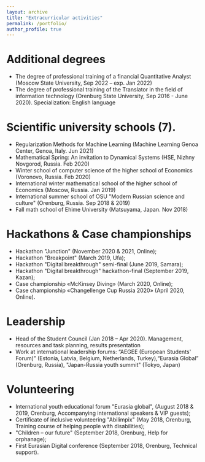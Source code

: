 ```yaml
---
layout: archive
title: "Extracurricular activities"
permalink: /portfolio/
author_profile: true
---
```

Additional degrees
======
* The degree of professional training of a financial Quantitative Analyst (Moscow State University, Sep 2022 – exp. Jan 2022)
* The degree of professional training of the Translator in the field of information technology (Orenburg State University,
Sep 2016 - June 2020). Specialization: English language

Scientific university schools (7).
======
* Regularization Methods for Machine Learning (Machine Learning Genoa Center, Genoa, Italy. Jun 2021)
* Mathematical Spring: An invitation to Dynamical Systems (HSE, Nizhny Novgorod, Russia. Feb 2020)
* Winter school of computer science of the higher school of Economics (Voronovo, Russia. Feb 2020)
* International winter mathematical school of the higher school of Economics (Moscow, Russia. Jan 2019)
* International summer school of OSU "Modern Russian science and culture" (Orenburg, Russia. Sep 2018 & 2019)
* Fall math school of Ehime University (Matsuyama, Japan. Nov 2018)

Hackathons & Case championships
======
* Hackathon "Junction" (November 2020 & 2021, Online);
* Hackathon "Breakpoint" (March 2019, Ufa);
* Hackathon "Digital breakthrough" semi-final (June 2019, Samara);
* Hackathon "Digital breakthrough" hackathon-final (September 2019, Kazan);
* Case championship «McKinsey Diving» (March 2020, Online);
* Case championship «Changellenge Cup Russia 2020» (April 2020, Online).

Leadership 
======
* Head of the Student Council (Jan 2018 – Apr 2020). Management, resources and task planning, results presentation
* Work at international leadership forums: “AEGEE (European Students' Forum)” (Estonia, Latvia, Belgium, Netherlands, Turkey),“Eurasia Global” (Orenburg, Russia), "Japan-Russia youth summit" (Tokyo, Japan)

Volunteering
======
* International youth educational forum "Eurasia global", (August 2018 & 2019, Orenburg, Accompanying international speakers & VIP guests);
* Certificate of inclusive volunteering "Abilimpix" (May 2018, Orenburg, Training course of helping people with disabilities);
* "Children – our future" (September 2018, Orenburg, Help for orphanage);
* First Eurasian Digital conference (September 2018, Orenburg, Technical support).


